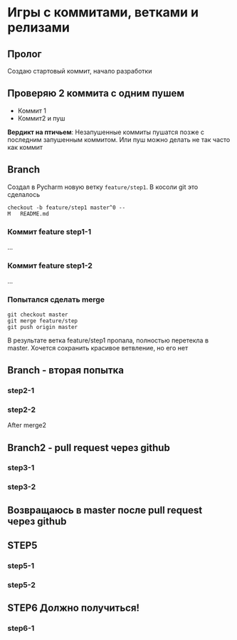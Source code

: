 # Игры с коммитами, ветками и релизами

## Пролог

Создаю стартовый коммит, начало разработки

## Проверяю 2 коммита с одним пушем

- Коммит 1
- Коммит2 и пуш

**Вердикт на птичьем**: Незапушенные коммиты пушатся позже с последним запушенным коммитом. 
Или пуш можно делать не так часто как коммит

## Branch
Создал в Pycharm новую ветку `feature/step1`. В косоли git это сделалось 
```
checkout -b feature/step1 master^0 --
M	README.md
```

### Коммит feature step1-1
...

### Коммит feature step1-2
...

### Попытался сделать merge

```
git checkout master
git merge feature/step
git push origin master
```
В результате ветка feature/step1 пропала, полностью перетекла в master.
Хочется сохранить красивое ветвление, но его нет
## Branch - вторая попытка

### step2-1
### step2-2

After merge2

## Branch2 - pull request через github

### step3-1
### step3-2

## Возвращаюсь в master после pull request через github

## STEP5

### step5-1

### step5-2

## STEP6 Должно получиться!

### step6-1